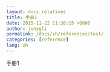 ```yaml
---
layout: docs_relatives
title: 手册1
date: 2015-11-22 11:26:15 +0800
author: jonygli
permalink: /docs/zh/references/test/
categories: [reference]
lang: zh
---
```


手册1